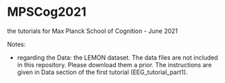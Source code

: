 # MPSCog2021
the tutorials for Max Planck School of Cognition - June 2021

Notes:
* regarding the Data: the LEMON dataset. The data files are not included in this repository. Please download them a prior. The instructions are given in Data section of the first tutorial (EEG_tutorial_part1).
